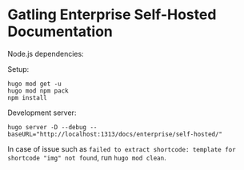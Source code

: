# Gatling Enterprise Self-Hosted Documentation

Node.js dependencies:

Setup:

```console
hugo mod get -u 
hugo mod npm pack
npm install
```

Development server:

```console
hugo server -D --debug --baseURL="http://localhost:1313/docs/enterprise/self-hosted/"
```

In case of issue such as `failed to extract shortcode: template for shortcode "img" not found`, run `hugo mod clean`.
